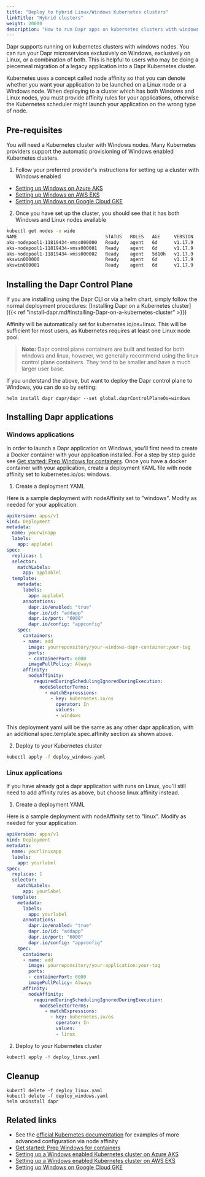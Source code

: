 ```yaml
---
title: "Deploy to hybrid Linux/Windows Kubernetes clusters"
linkTitle: "Hybrid clusters"
weight: 20000
description: "How to run Dapr apps on kubernetes clusters with windows nodes"
---
```


Dapr supports running on kubernetes clusters with windows nodes. You can run your Dapr microservices exclusively on Windows, exclusively on Linux, or a combination of both. This is helpful to users who may be doing a piecemeal migration of a legacy application into a Dapr Kubernetes cluster.   

Kubernetes uses a concept called node affinity so that you can denote whether you want your application to be launched on a Linux node or a Windows node. When deploying to a cluster which has both Windows and Linux nodes, you must provide affinity rules for your applications, otherwise the Kubernetes scheduler might launch your application on the wrong type of node.

## Pre-requisites

You will need a Kubernetes cluster with Windows nodes. Many Kubernetes providers support the automatic provisioning of Windows enabled Kubernetes clusters. 

1. Follow your preferred provider's instructions for setting up a cluster with Windows enabled

- [Setting up Windows on Azure AKS](https://docs.microsoft.com/en-us/azure/aks/windows-container-cli)
- [Setting up Windows on AWS EKS](https://docs.aws.amazon.com/eks/latest/userguide/windows-support.html)
- [Setting up Windows on Google Cloud GKE](https://cloud.google.com/kubernetes-engine/docs/how-to/creating-a-cluster-windows)

2. Once you have set up the cluster, you should see that it has both Windows and Linux nodes available

```bash
kubectl get nodes -o wide
NAME                                STATUS   ROLES   AGE     VERSION   INTERNAL-IP    EXTERNAL-IP   OS-IMAGE                         KERNEL-VERSION      CONTAINER-RUNTIME
aks-nodepool1-11819434-vmss000000   Ready    agent   6d      v1.17.9   10.240.0.4     <none>        Ubuntu 16.04.6 LTS               4.15.0-1092-azure   docker://3.0.10+azure
aks-nodepool1-11819434-vmss000001   Ready    agent   6d      v1.17.9   10.240.0.35    <none>        Ubuntu 16.04.6 LTS               4.15.0-1092-azure   docker://3.0.10+azure
aks-nodepool1-11819434-vmss000002   Ready    agent   5d10h   v1.17.9   10.240.0.129   <none>        Ubuntu 16.04.6 LTS               4.15.0-1092-azure   docker://3.0.10+azure
akswin000000                        Ready    agent   6d      v1.17.9   10.240.0.66    <none>        Windows Server 2019 Datacenter   10.0.17763.1339     docker://19.3.5
akswin000001                        Ready    agent   6d      v1.17.9   10.240.0.97    <none>        Windows Server 2019 Datacenter   10.0.17763.1339     docker://19.3.5
```
## Installing the Dapr Control Plane

If you are installing using the Dapr CLI or via a helm chart, simply follow the normal deployment procedures:
[Installing Dapr on a Kubernetes cluster]({{< ref "install-dapr.md#installing-Dapr-on-a-kubernetes-cluster" >}})

Affinity will be automatically set for kubernetes.io/os=linux. This will be sufficient for most users, as Kubernetes requires at least one Linux node pool.

> **Note:** Dapr control plane containers are built and tested for both windows and linux, however, we generally recommend using the linux control plane containers. They tend to be smaller and have a much larger user base.

If you understand the above, but want to deploy the Dapr control plane to Windows, you can do so by setting:

```
helm install dapr dapr/dapr --set global.daprControlPlaneOs=windows
```

## Installing Dapr applications

### Windows applications
In order to launch a Dapr application on Windows, you'll first need to create a Docker container with your application installed. For a step by step guide see [Get started: Prep Windows for containers](https://docs.microsoft.com/en-us/virtualization/windowscontainers/quick-start/set-up-environment). Once you have a docker container with your application, create a deployment YAML file with node affinity set to kubernetes.io/os: windows.

1. Create a deployment YAML

Here is a sample deployment with nodeAffinity set to "windows". Modify as needed for your application.
```yaml
apiVersion: apps/v1
kind: Deployment
metadata:
  name: yourwinapp
  labels:
    app: applabel
spec:
  replicas: 1
  selector:
    matchLabels:
      app: applablel
  template:
    metadata:
      labels:
        app: applabel
      annotations:
        dapr.io/enabled: "true"
        dapr.io/id: "addapp"
        dapr.io/port: "6000"
        dapr.io/config: "appconfig"
    spec:
      containers:
      - name: add
        image: yourreponsitory/your-windows-dapr-container:your-tag
        ports:
        - containerPort: 6000
        imagePullPolicy: Always
      affinity:
        nodeAffinity:
          requiredDuringSchedulingIgnoredDuringExecution:
            nodeSelectorTerms:
              - matchExpressions:
                - key: kubernetes.io/os
                  operator: In
                  values:
                  - windows
```
This deployment yaml will be the same as any other dapr application, with an additional spec.template.spec.affinity section as shown above.

2. Deploy to your Kubernetes cluster

```bash
kubectl apply -f deploy_windows.yaml
```

### Linux applications
If you have already got a dapr application with runs on Linux, you'll still need to add affinity rules as above, but choose linux affinity instead.

1. Create a deployment YAML

Here is a sample deployment with nodeAffinity set to "linux". Modify as needed for your application.
```yaml
apiVersion: apps/v1
kind: Deployment
metadata:
  name: yourlinuxapp
  labels:
    app: yourlabel
spec:
  replicas: 1
  selector:
    matchLabels:
      app: yourlabel
  template:
    metadata:
      labels:
        app: yourlabel
      annotations:
        dapr.io/enabled: "true"
        dapr.io/id: "addapp"
        dapr.io/port: "6000"
        dapr.io/config: "appconfig"
    spec:
      containers:
      - name: add
        image: yourreponsitory/your-application:your-tag
        ports:
        - containerPort: 6000
        imagePullPolicy: Always
      affinity:
        nodeAffinity:
          requiredDuringSchedulingIgnoredDuringExecution:
            nodeSelectorTerms:
              - matchExpressions:
                - key: kubernetes.io/os
                  operator: In
                  values:
                  - linux
```
2. Deploy to your Kubernetes cluster
```bash
kubectl apply -f deploy_linux.yaml
```

## Cleanup

```
kubectl delete -f deploy_linux.yaml
kubectl delete -f deploy_windows.yaml
helm uninstall dapr
```
## Related links

- See the [official Kubernetes documentation](https://kubernetes.io/docs/concepts/scheduling-eviction/assign-pod-node/) for examples of more advanced configuration via node affinity
- [Get started: Prep Windows for containers](https://docs.microsoft.com/en-us/virtualization/windowscontainers/quick-start/set-up-environment)
- [Setting up a Windows enabled Kubernetes cluster on Azure AKS](https://docs.microsoft.com/en-us/azure/aks/windows-container-cli)
- [Setting up a Windows enabled Kubernetes cluster on AWS EKS](https://docs.aws.amazon.com/eks/latest/userguide/windows-support.html)
- [Setting up Windows on Google Cloud GKE](https://cloud.google.com/kubernetes-engine/docs/how-to/creating-a-cluster-windows)

